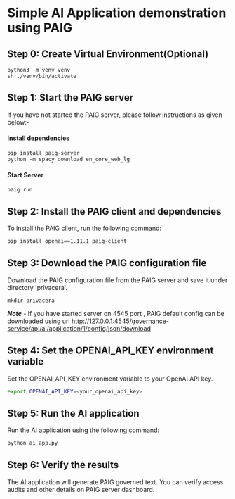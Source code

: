 # Simple AI Application demonstration using PAIG

## Step 0: Create Virtual Environment(Optional)
```shell
python3 -m venv venv
sh ./venv/bin/activate
```

## Step 1: Start the PAIG server
If you have not started the PAIG server, please follow instructions as given below:-

#### Install dependencies
```shell
pip install paig-server
python -m spacy download en_core_web_lg
```

#### Start Server
```shell
paig run
```

## Step 2: Install the PAIG client and dependencies
To install the PAIG client, run the following command:
```bash
pip install openai==1.11.1 paig-client
```

## Step 3: Download the PAIG configuration file
Download the PAIG configuration file from the PAIG server and save it under directory 'privacera'.
```shell
mkdir privacera
```

***Note*** - If you have started server on 4545 port , PAIG default config can be downloaded using url http://127.0.0.1:4545/governance-service/api/ai/application/1/config/json/download

## Step 4: Set the OPENAI_API_KEY environment variable
Set the OPENAI_API_KEY environment variable to your OpenAI API key.
```bash
export OPENAI_API_KEY=<your_openai_api_key>
```

## Step 5: Run the AI application
Run the AI application using the following command:
```bash
python ai_app.py
```

## Step 6: Verify the results
The AI application will generate PAIG governed text. You can verify access audits and other details on PAIG server dashboard.
